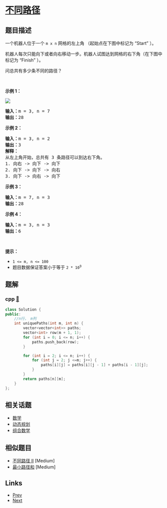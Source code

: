 
# [不同路径](https://leetcode-cn.com/problems/unique-paths)

## 题目描述

<p>一个机器人位于一个 <code>m x n</code><em> </em>网格的左上角 （起始点在下图中标记为 “Start” ）。</p>

<p>机器人每次只能向下或者向右移动一步。机器人试图达到网格的右下角（在下图中标记为 “Finish” ）。</p>

<p>问总共有多少条不同的路径？</p>

<p> </p>

<p><strong>示例 1：</strong></p>
<img src="https://assets.leetcode.com/uploads/2018/10/22/robot_maze.png" />
<pre>
<strong>输入：</strong>m = 3, n = 7
<strong>输出：</strong>28</pre>

<p><strong>示例 2：</strong></p>

<pre>
<strong>输入：</strong>m = 3, n = 2
<strong>输出：</strong>3
<strong>解释：</strong>
从左上角开始，总共有 3 条路径可以到达右下角。
1. 向右 -> 向下 -> 向下
2. 向下 -> 向下 -> 向右
3. 向下 -> 向右 -> 向下
</pre>

<p><strong>示例 3：</strong></p>

<pre>
<strong>输入：</strong>m = 7, n = 3
<strong>输出：</strong>28
</pre>

<p><strong>示例 4：</strong></p>

<pre>
<strong>输入：</strong>m = 3, n = 3
<strong>输出：</strong>6</pre>

<p> </p>

<p><strong>提示：</strong></p>

<ul>
	<li><code>1 <= m, n <= 100</code></li>
	<li>题目数据保证答案小于等于 <code>2 * 10<sup>9</sup></code></li>
</ul>


## 题解

### cpp [🔗](unique-paths.cpp) 
```cpp
class Solution {
public:
    //n行， m列
    int uniquePaths(int m, int n) {
        vector<vector<int>> paths;
        vector<int> row(m + 1, 1);
        for (int i = 0; i <= n; i++) {
            paths.push_back(row);
        }

        for (int i = 2; i <= n; i++) {
            for (int j = 2; j <=m; j++) {
                paths[i][j] = paths[i][j - 1] + paths[i - 1][j];
            }
        }
        return paths[n][m];
    }
};
```


## 相关话题

- [数学](../../tags/math.md) 
- [动态规划](../../tags/dynamic-programming.md) 
- [组合数学](../../tags/combinatorics.md) 


## 相似题目

- [不同路径 II](../unique-paths-ii/README.md)  [Medium] 
- [最小路径和](../minimum-path-sum/README.md)  [Medium] 


## Links

- [Prev](../rotate-list/README.md) 
- [Next](../unique-paths-ii/README.md) 

